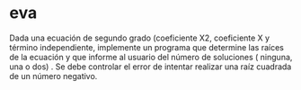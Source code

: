 # eva
Dada una ecuación de segundo grado (coeficiente X2, coeficiente X y término independiente, implemente un programa que determine las raíces de la ecuación y que informe al usuario del número de soluciones ( ninguna, una o dos) . Se debe controlar el error de intentar realizar una raíz cuadrada de un número negativo.
